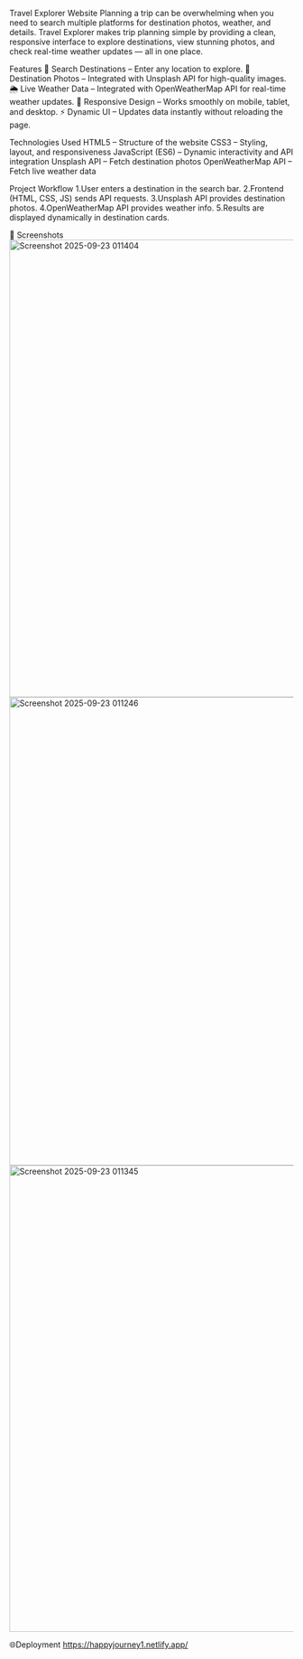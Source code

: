Travel Explorer Website
Planning a trip can be overwhelming when you need to search multiple platforms for destination photos, weather, and details. Travel Explorer makes trip planning simple by providing a clean, responsive interface to explore destinations, view stunning photos, and check real-time weather updates — all in one place.

Features
🔎 Search Destinations – Enter any location to explore.
📸 Destination Photos – Integrated with Unsplash API for high-quality images.
🌦️ Live Weather Data – Integrated with OpenWeatherMap API for real-time weather updates.
📱 Responsive Design – Works smoothly on mobile, tablet, and desktop.
⚡ Dynamic UI – Updates data instantly without reloading the page.

 Technologies Used
HTML5 – Structure of the website
CSS3 – Styling, layout, and responsiveness
JavaScript (ES6) – Dynamic interactivity and API integration
Unsplash API – Fetch destination photos
OpenWeatherMap API – Fetch live weather data

 Project Workflow
1.User enters a destination in the search bar.
2.Frontend (HTML, CSS, JS) sends API requests.
3.Unsplash API provides destination photos.
4.OpenWeatherMap API provides weather info.
5.Results are displayed dynamically in destination cards.

📸 Screenshots
<img width="1833" height="810" alt="Screenshot 2025-09-23 011404" src="https://github.com/user-attachments/assets/3f259d90-4918-4748-9637-ddc8aeb2e93e" />
<img width="1562" height="829" alt="Screenshot 2025-09-23 011246" src="https://github.com/user-attachments/assets/48a6e3f7-d5a9-423d-89c5-5c28eecc354e" />
<img width="1775" height="826" alt="Screenshot 2025-09-23 011345" src="https://github.com/user-attachments/assets/2ca53daf-f413-4958-933e-0641387655cd" />


🌐Deployment
https://happyjourney1.netlify.app/


